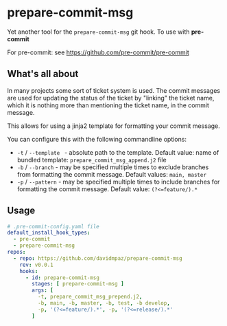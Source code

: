 prepare-commit-msg
==================

Yet another tool for the `prepare-commit-msg` git hook. To use with **pre-commit**

For pre-commit: see https://github.com/pre-commit/pre-commit

## What's all about

In many projects some sort of ticket system is used. The commit messages are used for updating the status of the ticket by "linking" the ticket name, which it is nothing more than mentioning the ticket name, in the commit message.

This allows for using a jinja2 template for formatting your commit message.

You can configure this with the following commandline options:
- `-t` / `--template ` - absolute path to the template. Default value:
  name of bundled template: `prepare_commit_msg_append.j2` file
- `-b` / `--branch` - may be specified multiple times to exclude branches
  from formatting the commit message. Default values: `main, master`
- `-p` / `--pattern` - may be specified multiple times to include branches
  for formatting the commit message. Default value: `(?<=feature/).*`

## Usage

```yaml
# .pre-commit-config.yaml file
default_install_hook_types:
  - pre-commit
  - prepare-commit-msg
repos:
  - repo: https://github.com/davidmpaz/prepare-commit-msg
    rev: v0.0.1
    hooks:
      - id: prepare-commit-msg
        stages: [ prepare-commit-msg ]
        args: [
          -t, prepare_commit_msg_prepend.j2,
          -b, main, -b, master, -b, test, -b develop,
          -p, '(?<=feature/).*', -p, '(?<=release/).*'
        ]
```
